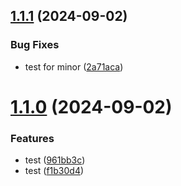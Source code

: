 ## [1.1.1](https://github.com/fabianommoraes/meli-challenge-nextjs/compare/v1.1.0...v1.1.1) (2024-09-02)


### Bug Fixes

* test for minor ([2a71aca](https://github.com/fabianommoraes/meli-challenge-nextjs/commit/2a71acad575369ec63dbe5aaba1ea637d9ceb355))

# [1.1.0](https://github.com/fabianommoraes/meli-challenge-nextjs/compare/v1.0.0...v1.1.0) (2024-09-02)


### Features

* test ([961bb3c](https://github.com/fabianommoraes/meli-challenge-nextjs/commit/961bb3cc459cab692fd304a48d0666fe01f3c5d3))
* test ([f1b30d4](https://github.com/fabianommoraes/meli-challenge-nextjs/commit/f1b30d43f499fa31c552d1ff00fa0af5715f1ab3))
